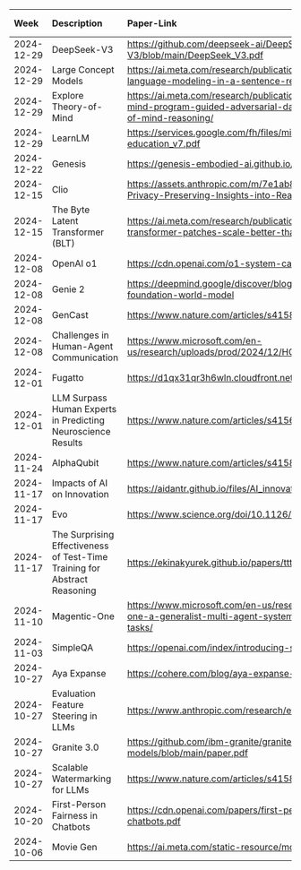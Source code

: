 | Week       | Description                                                               | Paper-Link                                                                                                                                | Tweet-Link                                               |   Other-Links |
|:-----------|:--------------------------------------------------------------------------|:------------------------------------------------------------------------------------------------------------------------------------------|:---------------------------------------------------------|--------------:|
| 2024-12-29 | DeepSeek-V3                                                               | https://github.com/deepseek-ai/DeepSeek-V3/blob/main/DeepSeek_V3.pdf                                                                      | https://x.com/deepseek_ai/status/1872242657348710721     |           nan |
| 2024-12-29 | Large Concept Models                                                      | https://ai.meta.com/research/publications/large-concept-models-language-modeling-in-a-sentence-representation-space                       | https://x.com/AIatMeta/status/1871263650935365759        |           nan |
| 2024-12-29 | Explore Theory-of-Mind                                                    | https://ai.meta.com/research/publications/explore-theory-of-mind-program-guided-adversarial-data-generation-for-theory-of-mind-reasoning/ | https://x.com/AIatMeta/status/1869457933727416375        |           nan |
| 2024-12-29 | LearnLM                                                                   | https://services.google.com/fh/files/misc/improving-gemini-for-education_v7.pdf                                                           | https://x.com/Google/status/1869798188233699346          |           nan |
| 2024-12-22 | Genesis                                                                   | https://genesis-embodied-ai.github.io/                                                                                                    | https://x.com/zhou_xian_/status/1869511650782658846      |           nan |
| 2024-12-15 | Clio                                                                      | https://assets.anthropic.com/m/7e1ab885d1b24176/original/Clio-Privacy-Preserving-Insights-into-Real-World-AI-Use.pdf                      | https://x.com/AnthropicAI/status/1867325190352576780     |           nan |
| 2024-12-15 | The Byte Latent Transformer (BLT)                                         | https://ai.meta.com/research/publications/byte-latent-transformer-patches-scale-better-than-tokens/                                       | https://x.com/ArtidoroPagnoni/status/1867601413741981804 |           nan |
| 2024-12-08 | OpenAI o1                                                                 | https://cdn.openai.com/o1-system-card-20241205.pdf                                                                                        | https://x.com/OpenAI/status/1864729936847868192          |           nan |
| 2024-12-08 | Genie 2                                                                   | https://deepmind.google/discover/blog/genie-2-a-large-scale-foundation-world-model                                                        | https://x.com/GoogleDeepMind/status/1864367798132039836  |           nan |
| 2024-12-08 | GenCast                                                                   | https://www.nature.com/articles/s41586-024-08252-9                                                                                        | https://x.com/GoogleDeepMind/status/1864340994965098513  |           nan |
| 2024-12-08 | Challenges in Human-Agent Communication                                   | https://www.microsoft.com/en-us/research/uploads/prod/2024/12/HCAI_Agents.pdf                                                             | nan                                                      |           nan |
| 2024-12-01 | Fugatto                                                                   | https://d1qx31qr3h6wln.cloudfront.net/publications/FUGATTO.pdf                                                                            | https://x.com/NVIDIAAIDev/status/1861052624352825383     |           nan |
| 2024-12-01 | LLM Surpass Human Experts in Predicting Neuroscience Results              | https://www.nature.com/articles/s41562-024-02046-9                                                                                        | https://x.com/omarsar0/status/1861781028291190887        |           nan |
| 2024-11-24 | AlphaQubit                                                                | https://www.nature.com/articles/s41586-024-08148-8                                                                                        | https://x.com/GoogleDeepMind/status/1859273133234192598  |           nan |
| 2024-11-17 | Impacts of AI on Innovation                                               | https://aidantr.github.io/files/AI_innovation.pdf                                                                                         | https://x.com/omarsar0/status/1856424446720127024        |           nan |
| 2024-11-17 | Evo                                                                       | https://www.science.org/doi/10.1126/science.ado9336                                                                                       | https://x.com/arcinstitute/status/1857138107038187945    |           nan |
| 2024-11-17 | The Surprising Effectiveness of Test-Time Training for Abstract Reasoning | https://ekinakyurek.github.io/papers/ttt.pdf                                                                                              | https://x.com/akyurekekin/status/1855680785715478546     |           nan |
| 2024-11-10 | Magentic-One                                                              | https://www.microsoft.com/en-us/research/publication/magentic-one-a-generalist-multi-agent-system-for-solving-complex-tasks/              | https://x.com/omarsar0/status/1854910759232585786        |           nan |
| 2024-11-03 | SimpleQA                                                                  | https://openai.com/index/introducing-simpleqa/                                                                                            | https://x.com/OpenAI/status/1851680760539025639          |           nan |
| 2024-10-27 | Aya Expanse                                                               | https://cohere.com/blog/aya-expanse-connecting-our-world                                                                                  | https://x.com/CohereForAI/status/1849435983449587796     |           nan |
| 2024-10-27 | Evaluation Feature Steering in LLMs                                       | https://www.anthropic.com/research/evaluating-feature-steering                                                                            | https://x.com/AnthropicAI/status/1849840131412296039     |           nan |
| 2024-10-27 | Granite 3.0                                                               | https://github.com/ibm-granite/granite-3.0-language-models/blob/main/paper.pdf                                                            | https://x.com/omarsar0/status/1848404138641527105        |           nan |
| 2024-10-27 | Scalable Watermarking for LLMs                                            | https://www.nature.com/articles/s41586-024-08025-4                                                                                        | https://x.com/GoogleDeepMind/status/1849110263871529114  |           nan |
| 2024-10-20 | First-Person Fairness in Chatbots                                         | https://cdn.openai.com/papers/first-person-fairness-in-chatbots.pdf                                                                       | https://x.com/OpenAINewsroom/status/1846238809991925838  |           nan |
| 2024-10-06 | Movie Gen                                                                 | https://ai.meta.com/static-resource/movie-gen-research-paper                                                                              | https://x.com/AIatMeta/status/1842188252541043075        |           nan |